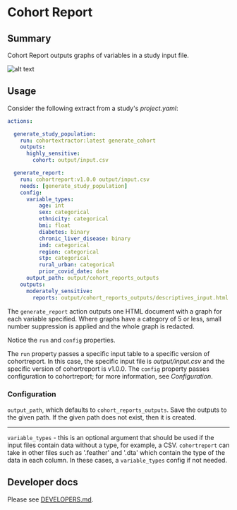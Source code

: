 # Cohort Report

## Summary

Cohort Report outputs graphs of variables in a study input file.

![alt text](https://user-images.githubusercontent.com/477263/135131698-615d25b7-ba1b-419b-92d7-58bb9aa828a7.png)

## Usage

Consider the following extract from a study's *project.yaml*:

```yaml
actions:

  generate_study_population:
    run: cohortextractor:latest generate_cohort
    outputs:
      highly_sensitive:
        cohort: output/input.csv

  generate_report:
    run: cohortreport:v1.0.0 output/input.csv
    needs: [generate_study_population]
    config:
      variable_types:
          age: int
          sex: categorical
          ethnicity: categorical
          bmi: float
          diabetes: binary
          chronic_liver_disease: binary
          imd: categorical
          region: categorical
          stp: categorical
          rural_urban: categorical
          prior_covid_date: date
      output_path: output/cohort_reports_outputs
    outputs:
      moderately_sensitive:
        reports: output/cohort_reports_outputs/descriptives_input.html
```

The `generate_report` action outputs one HTML document with a graph for each variable specified.
Where graphs have a category of 5 or less, small number suppression is applied and the
whole graph is redacted.

Notice the `run` and `config` properties.

The `run` property passes a specific input table to a specific version of cohortreport.
In this case, the specific input file is *output/input.csv* and the specific version of cohortreport is v1.0.0.
The `config` property passes configuration to cohortreport; for more information, see *Configuration*.

### Configuration

`output_path`, which defaults to `cohort_reports_outputs`.
Save the outputs to the given path.
If the given path does not exist, then it is created.

---

`variable_types` - this is an optional argument that should be used if the input files
contain data without a type, for example, a CSV. `cohortreport` can take in other files
such as '.feather' and '.dta' which contain the type of the data in each column. In these
cases, a `variable_types` config if not needed.

## Developer docs

Please see [DEVELOPERS.md](DEVELOPERS.md).

